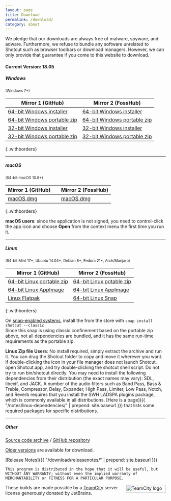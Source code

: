 ```yaml
---
layout: page
title: Download
permalink: /download/
category: about
---
```


We pledge that our downloads are always free of
malware, spyware, and adware. Furthermore, we refuse to bundle any software
unrelated to Shotcut such as browser toolbars or download managers.
However, we can only provide that guarantee if you come to this website
to download.

<!-- Shotcut Responsive -->
<ins class="adsbygoogle"
    style="display:block"
    data-ad-client="ca-pub-1305424236533187"
    data-ad-slot="3403753557"
    data-ad-format="auto"></ins>
<script>
(adsbygoogle = window.adsbygoogle || []).push({});
</script>

#### Current Version: 18.05

##### Windows
<small>(Windows 7+)</small>

| Mirror 1 (GitHub)     | Mirror 2 (FossHub)
|-----------------------|-------------------
| [64-bit Windows installer](https://github.com/mltframework/shotcut/releases/download/v18.05/shotcut-win64-180503.exe) | [64-bit Windows installer](https://www.fosshub.com/Shotcut.html/shotcut-win64-180503.exe)
| [64-bit Windows portable zip](https://github.com/mltframework/shotcut/releases/download/v18.05/shotcut-win64-180503.zip) | [64-bit Windows portable zip](https://www.fosshub.com/Shotcut.html/shotcut-win64-180503.zip)
| [32-bit Windows installer](https://github.com/mltframework/shotcut/releases/download/v18.05/shotcut-win32-180503.exe) | [32-bit Windows installer](https://www.fosshub.com/Shotcut.html/shotcut-win32-180503.exe)
| [32-bit Windows portable zip ](https://github.com/mltframework/shotcut/releases/download/v18.05/shotcut-win32-180503.zip) | [32-bit Windows portable zip](https://www.fosshub.com/Shotcut.html/shotcut-win32-180503.zip)
{:.withborders}

---

##### macOS
<small>(64-bit macOS 10.8+)</small>

| Mirror 1 (GitHub) &nbsp; &nbsp; | Mirror 2 (FossHub)
|-----------------------|-----------------------------
| [macOS dmg](https://github.com/mltframework/shotcut/releases/download/v18.05/shotcut-osx-x86_64-180503.dmg) | [macOS dmg](https://www.fosshub.com/Shotcut.html/shotcut-osx-x86_64-180503.dmg)
{:.withborders}

**macOS users**: since the application is not signed, you need to
control-click the app icon and choose **Open** from the context menu the
first time you run it.

---

##### Linux
<small>(64-bit Mint 17+, Ubuntu 14.04+, Debian 8+, Fedora 21+, Arch/Manjaro)</small>

| Mirror 1 (GitHub)     | Mirror 2 (FossHub)
|-----------------------|-------------------
| [64-bit Linux portable zip](https://github.com/mltframework/shotcut/releases/download/v18.05/shotcut-linux-x86_64-180503.tar.bz2) | [64-bit Linux potable zip](https://www.fosshub.com/Shotcut.html/shotcut-linux-x86_64-180503.tar.bz2)  
| [64-bit Linux AppImage](https://github.com/mltframework/shotcut/releases/download/v18.05/Shotcut-18.05.glibc2.14-x86_64.AppImage) | [64-bit Linux AppImage](https://www.fosshub.com/Shotcut.html/Shotcut-18.05.glibc2.14-x86_64.AppImage)
| [Linux Flatpak](https://flathub.org/apps/details/org.shotcut.Shotcut) | [64-bit Linux Snap](https://snapcraft.io/shotcut)
{:.withborders}

On [snap-enabled systems](https://snapcraft.io/docs/core/install), install the
from the store with `snap install shotcut --classic`  
Since this snap is using classic confinement based on the portable zip above,
not all dependencies are bundled, and it has the same run-time requirements as
the portable zip.

**Linux Zip file Users**: No install required, simply extract the archive and run
it. You can drag the Shotcut folder to copy and move it wherever you
want. If double-clicking the icon in your file manager does not launch
Shotcut, open Shotcut.app, and try double-clicking the shotcut shell
script. Do not try to run bin/shotcut directly. You may need to install
the following dependencies from their distribution (the exact names may
vary): SDL, libexif, and JACK. A number of the audio filters such as
Band Pass, Bass & Treble, Compressor, Delay, Expander, High Pass, Limiter,
Low Pass, Notch, and Reverb requires that you install the SWH LADSPA plugins
package, which is commonly available in all distributions.
[Here is a page]({{ "/notes/linux-dependencies/" | prepend: site.baseurl }}) that lists some required packages
for specific distributions.

---

##### Other

[Source code
archive](https://github.com/mltframework/shotcut/releases/download/v18.05/shotcut-src-180503.tar.bz2)
/ [GitHub repository](https://github.com/mltframework/shotcut)

[Older versions](https://github.com/mltframework/shotcut/releases/) are
available for download.


[Release Notes]({{ "/download/releasenotes/" | prepend: site.baseurl }})

`This program is distributed in the hope that it will be useful, but
WITHOUT ANY WARRANTY; without even the implied warranty of MERCHANTABILITY
or FITNESS FOR A PARTICULAR PURPOSE.`

<a href="https://www.jetbrains.com/teamcity/"><img
width="125" alt="TeamCity logo" src="{{ site.baseurl }}/assets/img/logo_teamcity.png"
style="border: 0px; float: right; margin-left: 10px" title="JetBrains TeamCity" height="25"></a>
These builds are made possible by a <a href="https://www.jetbrains.com/teamcity/">TeamCity</a> server license generously donated by JetBrains.

